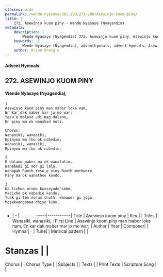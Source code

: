 ```yaml
---
classes: wide
permalink: /wende-nyasaye/201-300/271-280/Asewinjo-kuom-piny/
title: |
    272. Asewinjo kuom piny - Wende Nyasaye (Nyagendia)
metadata:
    description: |
        Wende Nyasaye (Nyagendia) 272. Asewinjo kuom piny. Asewinjo kuom piny man mabor loka nam, En kar dak maber mar jo mo war; Yesu e moloso udi mag dalano, En piny ma ok wanabed moti.  Chorus: Wanasiki, wanasiki, Epinyno ma tho ok nobedie; Wanasiki, wanasiki, Epinyno ma tho ok nobedie.  
    keywords:  |
        Wende Nyasaye (Nyagendia), adventhymnals, advent hymnals, Asewinjo kuom piny, Asewinjo kuom piny man mabor loka nam, En kar dak maber mar jo mo war;. Wanasiki, wanasiki,
    author: Brian Onang'o
---
```


#### Advent Hymnals
## 272. ASEWINJO KUOM PINY
####  Wende Nyasaye (Nyagendia),

```txt
1
Asewinjo kuom piny man mabor loka nam,
En kar dak maber mar jo mo war;
Yesu e moloso udi mag dalano,
En piny ma ok wanabed moti.

Chorus:
Wanasiki, wanasiki,
Epinyno ma tho ok nobedie;
Wanasiki, wanasiki,
Epinyno ma tho ok nobedie.

2
E dalano maber ma ok wanalalie,
Wanabedi gi mor gi lala;
Wanapak Ruoth Yesu e piny Ruoth mochwere,
Piny ma ok wanathoe kendo.

3
Ka tichwa orumo kwaseyudo'imbo,
Masiche ok nobedie kendo;
Yuak gi tem norum chuth, wanawer gi jogo,
Mosekwongonwa dhiyo kuno.



```

- |   -  |
-------------|------------|
Title | Asewinjo kuom piny |
Key |  |
Titles | Wanasiki, wanasiki, |
First Line | Asewinjo kuom piny man mabor loka nam, En kar dak maber mar jo mo war; |
Author | 
Year | 
Composer| |
Hymnal|  - |
Tune|  |
Metrical pattern | |
# Stanzas |  |
Chorus |  |
Chorus Type |  |
Subjects | |
Texts |  |
Print Texts | 
Scripture Song |  |
    
